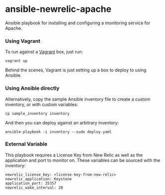 # ansible-newrelic-apache
Ansible playbook for installing and configuring a monitoring service for Apache.

### Using Vagrant

To run against a [Vagrant](http://www.vagrantup.com/) box, just run:

    vagrant up

Behind the scenes, Vagrant is just setting up a box to deploy to using Ansible.

### Using Ansible directly

Alternatively, copy the sample Ansible inventory file to create a custom
inventory, or with custom variables:

    cp sample_inventory inventory

And then you can deploy against an arbitrary inventory:

    ansible-playbook -i inventory --sudo deploy.yaml

### External Variable

This playbook requires a License Key from New Relic as well as the application
and port to monitor on. These variables can be sourced with the inventory:

    newrelic_license_key: <license-key-from-new-relic>
    newrelic_application: Keystone
    application_port: 35357
    newrelic_wake_interval: 20
